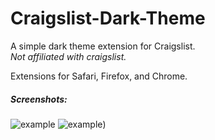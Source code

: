 # Craigslist-Dark-Theme

A simple dark theme extension for Craigslist.  
*Not affiliated with craigslist.*     
  
Extensions for Safari, Firefox, and Chrome.  

##### Screenshots:
![example](https://i.imgur.com/GLlXeXg.png)
![example](https://i.imgur.com/LER7xVu.png))
